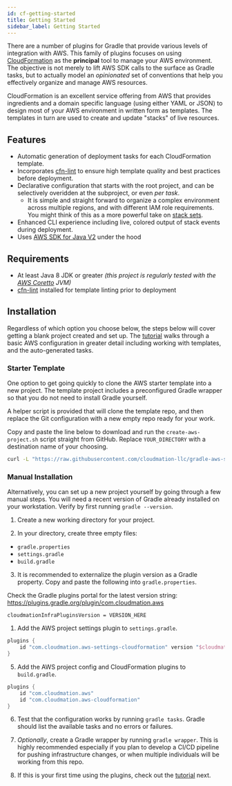 ```yaml
---
id: cf-getting-started
title: Getting Started
sidebar_label: Getting Started
---
```


There are a number of plugins for Gradle that provide various levels of integration with AWS. This family of plugins focuses on using [CloudFormation](https://aws.amazon.com/cloudformation) as the **principal** tool to manage your AWS environment. The objective is not merely to lift AWS SDK calls to the surface as Gradle tasks, but to actually model an _opinionated_ set of conventions that help you effectively organize and manage AWS resources.

CloudFormation is an excellent service offering from AWS that provides ingredients and a domain specific language (using either YAML or JSON) to design most of your AWS environment in written form as templates. The templates in turn are used to create and update "stacks" of live resources.

## Features

* Automatic generation of deployment tasks for each CloudFormation template.
* Incorporates [cfn-lint](https://github.com/aws-cloudformation/cfn-python-lint) to ensure high template quality and best practices before deployment.
* Declarative configuration that starts with the root project, and can be selectively overidden at the subproject, or even _per task_.
  * It is simple and straight forward to organize a complex environment across multiple regions, and with different IAM role requirements. You might think of this as a more powerful take on [stack sets](https://docs.aws.amazon.com/AWSCloudFormation/latest/UserGuide/what-is-cfnstacksets.html).
* Enhanced CLI experience including live, colored output of stack events during deployment.
* Uses [AWS SDK for Java V2](https://github.com/aws/aws-sdk-java-v2) under the hood

## Requirements

- At least Java 8 JDK or greater _(this project is regularly tested with the [AWS Coretto](https://aws.amazon.com/corretto/) JVM)_
- [cfn-lint](https://github.com/aws-cloudformation/cfn-python-lint) installed for template linting prior to deployment

## Installation

Regardless of which option you choose below, the steps below will cover getting a blank project created and set up. The [tutorial](cf-tutorial) walks through a basic AWS configuration in greater detail including working with templates, and the auto-generated tasks.

### Starter Template

One option to get going quickly to clone the AWS starter template into a new project. The template project includes a preconfigured Gradle wrapper so that you do not need to install Gradle yourself.

A helper script is provided that will clone the template repo, and then replace the Git configuration with a new empty repo ready for your work.

Copy and paste the line below to download and run the `create-aws-project.sh` script straight from GitHub. Replace `YOUR_DIRECTORY` with a destination name of your choosing.

```bash
curl -L "https://raw.githubusercontent.com/cloudmation-llc/gradle-aws-starter/master/create-project.sh" | bash -s YOUR_DIRECTORY
```

### Manual Installation

Alternatively, you can set up a new project yourself by going through a few manual steps. You will need a recent version of Gradle already installed on your workstation. Verify by first running `gradle --version`.

1. Create a new working directory for your project.
   
2. In your directory, create three empty files:

* `gradle.properties`
* `settings.gradle`
* `build.gradle`

3. It is recommended to externalize the plugin version as a Gradle property. Copy and paste the following into `gradle.properties`.

Check the Gradle plugins portal for the latest version string: https://plugins.gradle.org/plugin/com.cloudmation.aws

```properties
cloudmationInfraPluginsVersion = VERSION_HERE
```

1. Add the AWS project settings plugin to `settings.gradle`.

```groovy
plugins {
    id "com.cloudmation.aws-settings-cloudformation" version "$cloudmationInfraPluginsVersion"
}
```

5. Add the AWS project config and CloudFormation plugins to `build.gradle`.

```groovy
plugins {
    id "com.cloudmation.aws"
    id "com.cloudmation.aws-cloudformation"
}
```

6. Test that the configuration works by running `gradle tasks`. Gradle should list the available tasks and no errors or failures.

7. _Optionally_, create a Gradle wrapper by running `gradle wrapper`. This is highly recommended especially if you plan to develop a CI/CD pipeline for pushing infrastructure changes, or when multiple individuals will be working from this repo.

8. If this is your first time using the plugins, check out the [tutorial](cf-tutorial) next.